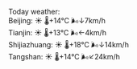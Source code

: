 Today weather:  
Beijing: ☀️   🌡️+14°C 🌬️↓7km/h  
Tianjin: ☀️   🌡️+13°C 🌬️←4km/h  
Shijiazhuang: ☀️   🌡️+18°C 🌬️↓14km/h  
Tangshan: ☀️   🌡️+14°C 🌬️↙24km/h  
